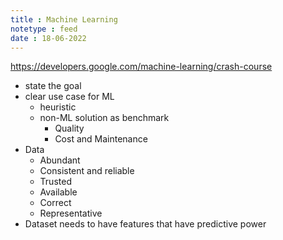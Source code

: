 ```yaml
---
title : Machine Learning
notetype : feed
date : 18-06-2022
---
```


https://developers.google.com/machine-learning/crash-course

- state the goal
- clear use case for ML
	- heuristic
	- non-ML solution as benchmark
		- Quality 
		- Cost and Maintenance
- Data	
	- Abundant
	- Consistent and reliable
	- Trusted
	- Available
	- Correct
	- Representative
- Dataset needs to have features that have predictive power
